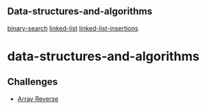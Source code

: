 
## Data-structures-and-algorithms
[](./insert/)
[](./reverse-array/)
[binary-search](./binary_search/README.md)
[linked-list](./linked-list/linked-list.md)
[linked-list-insertions](./linked-list-inserions.md)

# data-structures-and-algorithms



## Challenges

  - [Array Reverse](./challenges/array_reverse.md)
